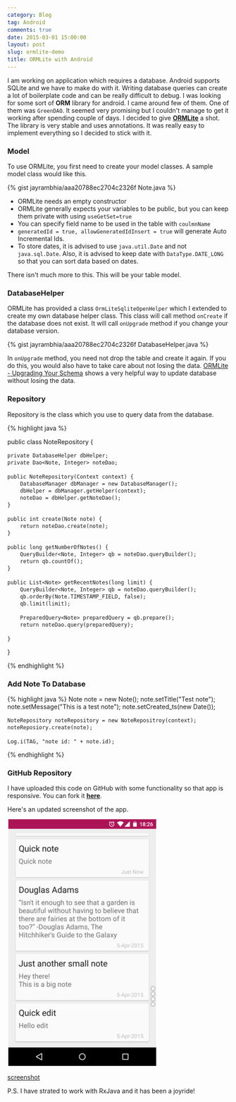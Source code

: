 ```yaml
---
category: Blog
tag: Android
comments: true
date: 2015-03-01 15:00:00
layout: post
slug: ormlite-demo
title: ORMLite with Android
---
```


I am working on application which requires a database. Android supports SQLite and we have to make do with it. Writing database queries can create a lot of boilerplate code and can be really difficult to debug. I was looking for some sort of **ORM** library for android. I came around few of them. One of them was `GreenDAO`. It seemed very promising but I couldn't manage to get it working after spending couple of days. I decided to give **[ORMLite](http://ormlite.com/docs/android)** a shot. The library is very stable and uses annotations. It was really easy to implement everything so I decided to stick with it.

### Model
To use ORMLite, you first need to create your model classes. A sample model class would like this.

{% gist jayrambhia/aaa20788ec2704c2326f Note.java %}

 - ORMLite needs an empty constructor
 - ORMLite generally expects your variables to be public, but you can keep them private with using `useGetSet=true`
 - You can specify field name to be used in the table with `coulmnName`
 - `generatedId = true, allowGeneratedIdInsert = true` will generate Auto Incremental Ids.
 - To store dates, it is advised to use `java.util.Date` and not `java.sql.Date`. Also, it is advised to keep date with `DataType.DATE_LONG` so that you can sort data based on dates.
 
There isn't much more to this. This will be your table model.

### DatabaseHelper

ORMLite has provided a class `OrmLiteSqliteOpenHelper` which I extended to create my own database helper class. This class will call method `onCreate` if the database does not exist. It will call `onUpgrade` method if you change your database version.

{% gist jayrambhia/aaa20788ec2704c2326f DatabaseHelper.java %}

In `onUpgrade` method, you need not drop the table and create it again. If you do this, you would also have to take care about not losing the data. [ORMLite - Upgrading Your Schema](http://ormlite.com/javadoc/ormlite-core/doc-files/ormlite_4.html#Upgrading-Schema) shows a very helpful way to update database without losing the data.

### Repository

Repository is the class which you use to query data from the database.

{% highlight java %}

public class NoteRepository {
 
    private DatabaseHelper dbHelper;
    private Dao<Note, Integer> noteDao;
 
    public NoteRepository(Context context) {
        DatabaseManager dbManager = new DatabaseManager();
        dbHelper = dbManager.getHelper(context);
        noteDao = dbHelper.getNoteDao();
    }
    
    public int create(Note note) {
        return noteDao.create(note);
    }
    
    public long getNumberOfNotes() {
        QueryBuilder<Note, Integer> qb = noteDao.queryBuilder();
        return qb.countOf();
    }
 
    public List<Note> getRecentNotes(long limit) {
        QueryBuilder<Note, Integer> qb = noteDao.queryBuilder();
        qb.orderBy(Note.TIMESTAMP_FIELD, false);
        qb.limit(limit);
        
        PreparedQuery<Note> preparedQuery = qb.prepare();
        return noteDao.query(preparedQuery);

    }
}

{% endhighlight %}

### Add Note To Database

{% highlight java %}
    Note note = new Note();
    note.setTitle("Test note");
    note.setMessage("This is a test note");
    note.setCreated_ts(new Date());
    
    NoteRepository noteRepository = new NoteRepositroy(context);
    noteReposiory.create(note);
    
    Log.i(TAG, "note id: " + note.id);

{% endhighlight %}

### GitHub Repository

I have uploaded this code on GitHub with some functionality so that app is responsive. You can fork it **[here](https://github.com/jayrambhia/ORMLiteDemo)**.

Here's an updated screenshot of the app.

![](https://github.com/jayrambhia/ORMLiteDemo/blob/master/screenshot/Screenshot_2015-04-08-18-26-06.png)

[screenshot](https://github.com/jayrambhia/ORMLiteDemo/blob/master/screenshot/Screenshot_2015-04-08-18-26-06.png)

P.S. I have strated to work with RxJava and it has been a joyride!
